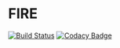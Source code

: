 # FIRE
[![Build Status](https://travis-ci.org/TooRich4U/FIRE.svg?branch=master)](https://travis-ci.org/TooRich4U/FIRE)
[![Codacy Badge](https://api.codacy.com/project/badge/Grade/ce081a8b45474566bc989a28cd60be4e)](https://www.codacy.com/manual/TooRich4U/FIRE?utm_source=github.com&amp;utm_medium=referral&amp;utm_content=TooRich4U/FIRE&amp;utm_campaign=Badge_Grade)
